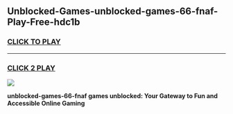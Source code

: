 
## Unblocked-Games-unblocked-games-66-fnaf-Play-Free-hdc1b
<h3>
<a href="https://premium76.site?title=unblocked-games-66-fnaf&ref=23A">CLICK TO PLAY</a></h3>
<hr>

<h3>
<a href="https://premium76.site?title=unblocked-games-66-fnaf&ref=23A">CLICK 2 PLAY</a>
  
</h3>

<a href="https://premium76.site?title=unblocked-games-66-fnaf&ref=23A"><img src="https://clearcache.store/games.png"></a>


**unblocked-games-66-fnaf games unblocked: Your Gateway to Fun and Accessible Online Gaming**
